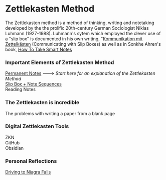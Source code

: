 # Zettlekasten Method

The Zettlekasten method is a method of thinking, writing and notetaking developed by the the prolific 20th-century German Sociologist Niklas Luhmann (1927-1988). 
Luhmann's sytem which employed the clever use of a "slip box" is documented in his own writing, "[Kommunikation mit Zettelkästen](http://luhmann.surge.sh/communicating-with-slip-boxes) (Communicating with Slip Boxes) as well as in Sonkhe Ahren's book, [How To Take Smart Notes](https://www.sloww.co/how-to-take-smart-notes/)

### Important Elements of Zettlekasten Method
[Permanent Notes](215_PermanentNotes.md) ---> _Start here for an explanation of the Zettlekasten Method_    
[Slip Box + Note Sequences](216_AddingToTheSlipBox.md)   
Reading Notes   

### The Zettlekasten is incredible
The problems with writing a paper from a blank page  

### Digital Zettlekasten Tools
ZKN  
GitHub   
Obsidian   

### Personal Reflections
[Driving to Niagra Falls](218_LiberationandTrauma.md)



